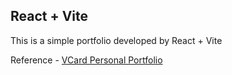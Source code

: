 ## React + Vite

This is a simple portfolio developed by React + Vite 

Reference - [VCard Personal Portfolio](https://github.com/codewithsadee/vcard-personal-portfolio)
